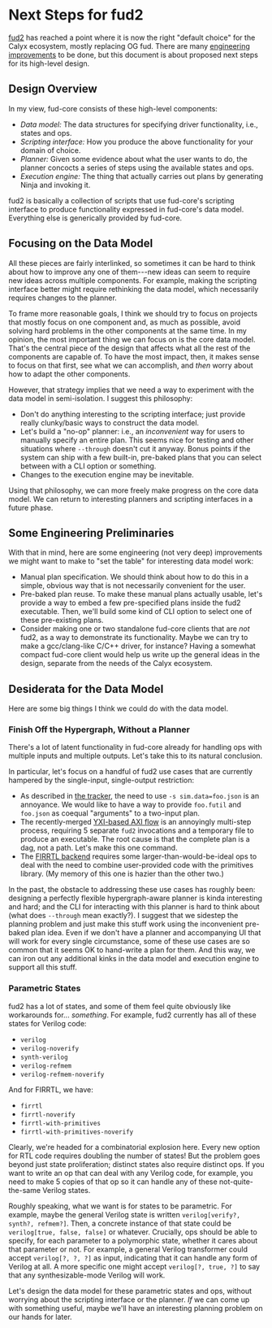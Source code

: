Next Steps for fud2
===================

[fud2][] has reached a point where it is now the right "default choice" for the Calyx ecosystem, mostly replacing OG fud.
There are many [engineering improvements][issues] to be done, but this document is about proposed next steps for its high-level design.

[issues]: https://github.com/calyxir/calyx/issues?q=is%3Aissue%20state%3Aopen%20label%3A%22C%3A%20fud2%22
[fud2]: https://docs.calyxir.org/running-calyx/fud2/index.html
[tracker]: https://github.com/calyxir/calyx/issues/1878


Design Overview
---------------

In my view, fud-core consists of these high-level components:

* *Data model:* The data structures for specifying driver functionality, i.e., states and ops.
* *Scripting interface:* How you produce the above functionality for your domain of choice.
* *Planner:* Given some evidence about what the user wants to do, the planner concocts a series of steps using the available states and ops.
* *Execution engine:* The thing that actually carries out plans by generating Ninja and invoking it.

fud2 is basically a collection of scripts that use fud-core's scripting interface to produce functionality expressed in fud-core's data model.
Everything else is generically provided by fud-core.


Focusing on the Data Model
--------------------------

All these pieces are fairly interlinked, so sometimes it can be hard to think about how to improve any one of them---new ideas can seem to require new ideas across multiple components.
For example, making the scripting interface better might require rethinking the data model, which necessarily requires changes to the planner.

To frame more reasonable goals, I think we should try to focus on projects that mostly focus on one component and, as much as possible, avoid solving hard problems in the other components at the same time.
In my opinion, the most important thing we can focus on is the core data model.
That's the central piece of the design that affects what all the rest of the components are capable of.
To have the most impact, then, it makes sense to focus on that first, see what we can accomplish, and *then* worry about how to adapt the other components.

However, that strategy implies that we need a way to experiment with the data model in semi-isolation.
I suggest this philosophy:

* Don't do anything interesting to the scripting interface; just provide really clunky/basic ways to construct the data model.
* Let's build a "no-op" planner: i.e., an *inconvenient* way for users to manually specify an entire plan. This seems nice for testing and other situations where `--through` doesn't cut it anyway. Bonus points if the system can ship with a few built-in, pre-baked plans that you can select between with a CLI option or something.
* Changes to the execution engine may be inevitable.

Using that philosophy, we can more freely make progress on the core data model.
We can return to interesting planners and scripting interfaces in a future phase.


Some Engineering Preliminaries
------------------------------

With that in mind, here are some engineering (not very deep) improvements we might want to make to "set the table" for interesting data model work:

* Manual plan specification. We should think about how to do this in a simple, obvious way that is not necessarily convenient for the user.
* Pre-baked plan reuse. To make these manual plans actually usable, let's provide a way to embed a few pre-specified plans inside the fud2 executable. Then, we'll build some kind of CLI option to select one of these pre-existing plans.
* Consider making one or two standalone fud-core clients that are *not* fud2, as a way to demonstrate its functionality. Maybe we can try to make a gcc/clang-like C/C++ driver, for instance? Having a somewhat compact fud-core client would help us write up the general ideas in the design, separate from the needs of the Calyx ecosystem.


Desiderata for the Data Model
-----------------------------

Here are some big things I think we could do with the data model.

### Finish Off the Hypergraph, Without a Planner

There's a lot of latent functionality in fud-core already for handling ops with multiple inputs and multiple outputs.
Let's take this to its natural conclusion.

In particular, let's focus on a handful of fud2 use cases that are currently hampered by the single-input, single-output restriction:

* As described in [the tracker][tracker], the need to use `-s sim.data=foo.json` is an annoyance. We would like to have a way to provide `foo.futil` and `foo.json` as coequal "arguments" to a two-input plan.
* The recently-merged [YXI-based AXI flow][yxi] is an annoyingly multi-step process, requiring 5 separate `fud2` invocations and a temporary file to produce an executable. The root cause is that the complete plan is a dag, not a path. Let's make this one command.
* The [FIRRTL backend][firrtl] requires some larger-than-would-be-ideal ops to deal with the need to combine user-provided code with the primitives library. (My memory of this one is hazier than the other two.)

In the past, the obstacle to addressing these use cases has roughly been:
designing a perfectly flexible hypergraph-aware planner is kinda interesting and hard;
and the CLI for interacting with this planner is hard to think about (what does `--through` mean exactly?).
I suggest that we sidestep the planning problem and just make this stuff work using the inconvenient pre-baked plan idea.
Even if we don't have a planner and accompanying UI that will work for every single circumstance, some of these use cases are so common that it seems OK to hand-write a plan for them.
And this way, we can iron out any additional kinks in the data model and execution engine to support all this stuff.

[yxi]: https://docs.calyxir.org/running-calyx/fud/xilinx.html#wip-calyx-native--fud2-xilinx-workflows
[firrtl]: https://docs.calyxir.org/running-calyx/firrtl.html

### Parametric States

fud2 has a lot of states, and some of them feel quite obviously like workarounds for... *something*.
For example, fud2 currently has all of these states for Verilog code:

* `verilog`
* `verilog-noverify`
* `synth-verilog`
* `verilog-refmem`
* `verilog-refmem-noverify`

And for FIRRTL, we have:

* `firrtl`
* `firrtl-noverify`
* `firrtl-with-primitives`
* `firrtl-with-primitives-noverify`

Clearly, we're headed for a combinatorial explosion here.
Every new option for RTL code requires doubling the number of states!
But the problem goes beyond just state proliferation;
distinct states also require distinct ops.
If you want to write an op that can deal with any Verilog code, for example, you need to make 5 copies of that op so it can handle any of these not-quite-the-same Verilog states.

Roughly speaking, what we want is for states to be parametric.
For example, maybe the general Verilog state is written `verilog[verify?, synth?, refmem?]`.
Then, a concrete instance of that state could be `verilog[true, false, false]` or whatever.
Crucially, ops should be able to specify, for each parameter to a polymorphic state, whether it cares about that parameter or not.
For example, a general Verilog transformer could accept `verilog[?, ?, ?]` as input, indicating that it can handle any form of Verilog at all.
A more specific one might accept `verilog[?, true, ?]` to say that any synthesizable-mode Verilog will work.

Let's design the data model for these parametric states and ops, without worrying about the scripting interface or the planner.
*If* we can come up with something useful, maybe we'll have an interesting planning problem on our hands for later.
